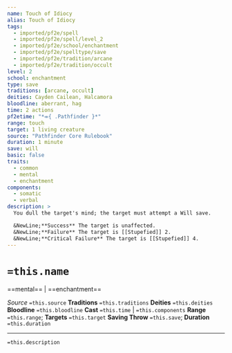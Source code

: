 ```yaml
---
name: Touch of Idiocy
alias: Touch of Idiocy
tags:
  - imported/pf2e/spell
  - imported/pf2e/spell/level_2
  - imported/pf2e/school/enchantment
  - imported/pf2e/spelltype/save
  - imported/pf2e/tradition/arcane
  - imported/pf2e/tradition/occult
level: 2
school: enchantment
type: save
traditions: [arcane, occult]
deities: Cayden Cailean, Halcamora
bloodline: aberrant, hag
time: 2 actions
pf2etime: "*⬺{ .Pathfinder }*"
range: touch
target: 1 living creature
source: "Pathfinder Core Rulebook"
duration: 1 minute
save: will
basic: false
traits:
  - common
  - mental
  - enchantment
components:
  - somatic
  - verbal
description: >
  You dull the target's mind; the target must attempt a Will save.

  &NewLine;**Success** The target is unaffected.
  &NewLine;**Failure** The target is [[Stupefied]] 2.
  &NewLine;**Critical Failure** The target is [[Stupefied]] 4.
---
```

# `=this.name`
==mental== | ==enchantment==

*Source* `=this.source`
**Traditions** `=this.traditions`
**Deities** `=this.deities`
**Bloodline** `=this.bloodline`
**Cast** `=this.time` | `=this.components`
**Range** `=this.range`; **Targets** `=this.target`
**Saving Throw** `=this.save`; **Duration** `=this.duration`

***
`=this.description`